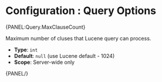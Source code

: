 # Configuration : Query Options

{PANEL:Query.MaxClauseCount}

Maximum number of cluses that Lucene query can process.

- **Type**: `int`
- **Default**: `null` (use Lucene default - 1024)
- **Scope**: Server-wide only

{PANEL/}

